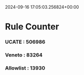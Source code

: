 2024-09-16 17:05:03.256824+00:00
# Rule Counter 
 ### UCATE : 506986

 ### Veneto : 83264

 ### Allowlist : 13930